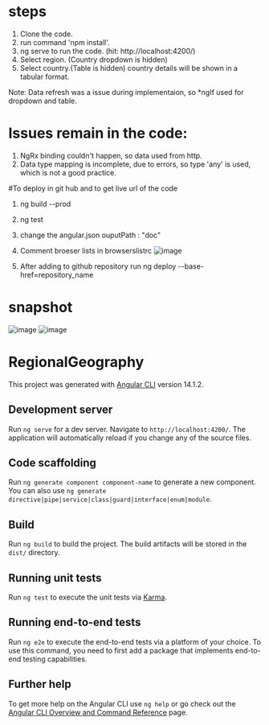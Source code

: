 # steps
1. Clone the code.
2. run command 'npm install'.
3. ng serve to run the code. (hit: http://localhost:4200/)
4. Select region. (Country dropdown is hidden)
5. Select country.(Table is hidden)
country details will be shown in a tabular format.

Note: Data refresh was a issue during implementaion, so *ngIf used for dropdown and table.

# Issues remain in the code: 
1. NgRx binding couldn't happen, so data used from http. 
2. Data type mapping is incomplete, due to errors, so type 'any' is used, which is not a good practice.

#To deploy in git hub and to get live url of the code
1. ng build --prod
2. ng test
3. change the angular.json ouputPath : "doc"
4. Comment broeser lists in browserslistrc
   ![image](https://user-images.githubusercontent.com/111244306/184574999-7f114570-9d9d-4cc5-ad65-02ecdf48416f.png)

5. After adding to github repository run ng deploy --base-href=repository_name

# snapshot
![image](https://user-images.githubusercontent.com/111244306/184567459-9e5c116a-e7cc-447d-a514-8f7e432131a5.png)
![image](https://user-images.githubusercontent.com/111244306/184567521-1f40f1c2-cdb1-42f0-82de-ccd6807236c4.png)




# RegionalGeography

This project was generated with [Angular CLI](https://github.com/angular/angular-cli) version 14.1.2.

## Development server

Run `ng serve` for a dev server. Navigate to `http://localhost:4200/`. The application will automatically reload if you change any of the source files.

## Code scaffolding

Run `ng generate component component-name` to generate a new component. You can also use `ng generate directive|pipe|service|class|guard|interface|enum|module`.

## Build

Run `ng build` to build the project. The build artifacts will be stored in the `dist/` directory.

## Running unit tests

Run `ng test` to execute the unit tests via [Karma](https://karma-runner.github.io).

## Running end-to-end tests

Run `ng e2e` to execute the end-to-end tests via a platform of your choice. To use this command, you need to first add a package that implements end-to-end testing capabilities.

## Further help

To get more help on the Angular CLI use `ng help` or go check out the [Angular CLI Overview and Command Reference](https://angular.io/cli) page.
